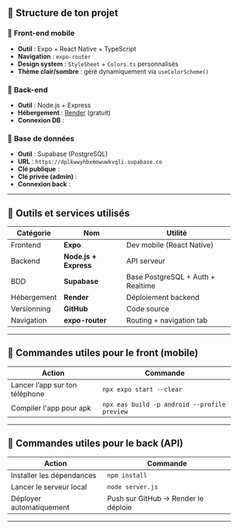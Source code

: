 
## 🧩 **Structure de ton projet**

### 🔹 **Front-end mobile**

* **Outil** : Expo + React Native + TypeScript
* **Navigation** : `expo-router`
* **Design system** : `StyleSheet` + `Colors.ts` personnalisés
* **Thème clair/sombre** : géré dynamiquement via `useColorScheme()`

### 🔹 **Back-end**

* **Outil** : Node.js + Express
* **Hébergement** : [Render](https://render.com/) (gratuit)
* **Connexion DB** : 

### 🔹 **Base de données**

* **Outil** : Supabase (PostgreSQL)
* **URL** : `https://dplkwwyhbxmowuwkvqli.supabase.co`
* **Clé publique** : 
* **Clé privée (admin)** : 
* **Connexion back** : 

---

## 🚀 **Outils et services utilisés**

| Catégorie    | Nom                   | Utilité                           |
| ------------ | --------------------- | --------------------------------- |
| Frontend     | **Expo**              | Dev mobile (React Native)         |
| Backend      | **Node.js + Express** | API serveur                       |
| BDD          | **Supabase**          | Base PostgreSQL + Auth + Realtime |
| Hébergement  | **Render**            | Déploiement backend               |
| Versionning  | **GitHub**            | Code source                       |
| Navigation   | **expo-router**       | Routing + navigation tab          |

---

## 📱 **Commandes utiles pour le front (mobile)**

| Action                             | Commande                               |
| ---------------------------------- | -------------------------------------- |
| Lancer l’app sur ton téléphone     | `npx expo start --clear`                |
| Compiler l'app pour apk            | `npx eas build -p android --profile preview`    |

---

## 🔧 **Commandes utiles pour le back (API)**

| Action                    | Commande                            |
| ------------------------- | ----------------------------------- |
| Installer les dépendances | `npm install`                       |
| Lancer le serveur local   | `node server.js`                    |
| Déployer automatiquement  | Push sur GitHub → Render le déploie |

---

